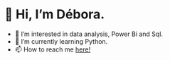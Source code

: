 # 👋 Hi, I’m Débora.
- 👀 I’m interested in data analysis, Power Bi and Sql.
- 🌱 I’m currently learning Python.
- 📫 How to reach me [here!](https://www.linkedin.com/in/deborasouza277/)

<!---
DeboraSouza277/DeboraSouza277 is a ✨ special ✨ repository because its `README.md` (this file) appears on your GitHub profile.
You can click the Preview link to take a look at your changes.
--->

